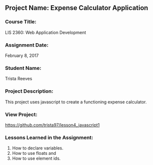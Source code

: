 ## Project Name:  Expense Calculator Application

### Course Title:
LIS 2360:  Web Application Development

### Assignment Date:  
February 8, 2017

### Student Name:  
Trista Reeves

### Project Description:
This project uses javascript to create a functioning expense calculator.
### View Project:
https://github.com/trista97/lesson4_javascript1

### Lessons Learned in the Assignment:
1. How to declare variables.
2. How to use floats and 
3. How to use element ids.
